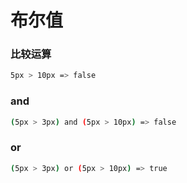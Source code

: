 # 布尔值

### 比较运算

```bash
5px > 10px => false
```

### and

```bash
(5px > 3px) and (5px > 10px) => false
```

### or

```bash
(5px > 3px) or (5px > 10px) => true
```